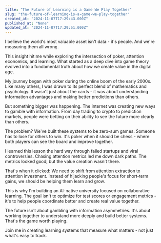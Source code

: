 ```yaml
---
title: "The Future of Learning is a Game We Play Together"
slug: "the-future-of-learning-is-a-game-we-play-together"
created_at: "2024-11-07T17:29:43.000Z"
published_at: "None"
updated_at: "2024-11-07T17:29:51.000Z"
---
```


<p>I believe the world's most valuable asset isn't data - it's people. And we're measuring them all wrong.</p><p>This insight hit me while exploring the intersection of poker, attention economics, and learning. What started as a deep dive into game theory evolved into a fundamental truth about how we create value in the digital age.</p><p>My journey began with poker during the online boom of the early 2000s. Like many others, I was drawn to its perfect blend of mathematics and psychology. It wasn't just about the cards - it was about understanding information advantages and making better predictions than others.</p><p>But something bigger was happening. The internet was creating new ways to gamble with information. From day trading to crypto to prediction markets, people were betting on their ability to see the future more clearly than others.</p><p>The problem? We've built these systems to be zero-sum games. Someone has to lose for others to win. It's poker when it should be chess - where both players can see the board and improve together.</p><p>I learned this lesson the hard way through failed startups and viral controversies. Chasing attention metrics led me down dark paths. The metrics looked good, but the value creation wasn't there.</p><p>That's when it clicked: We need to shift from attention extraction to attention investment. Instead of hijacking people's focus for short-term gains, we should be helping them learn and grow.</p><p>This is why I'm building an AI-native university focused on collaborative learning. The goal isn't to optimize for test scores or engagement metrics - it's to help people coordinate better and create real value together.</p><p>The future isn't about gambling with information asymmetries. It's about working together to understand more deeply and build better systems. That's the game worth playing.</p><p>Join me in creating learning systems that measure what matters - not just what's easy to track.</p>